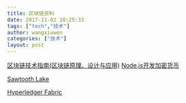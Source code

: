 ```yaml
---
title: 区块链资料
date: 2017-11-02 10:25:33
tags: ["tech","技术"]
author: wangxiuwen
categories: ["技术"]
layout: post
---
```


[区块链技术指南(区块链原理、设计与应用)](https://www.gitbook.com/book/yeasy/blockchain_guide/details)
[Node.js开发加密货币](https://www.gitbook.com/book/imfly/bitcoin-on-nodejs/details)

[Sawtooth Lake](https://github.com/intelledger)

[Hyperledger Fabric](https://github.com/hyperledger/)